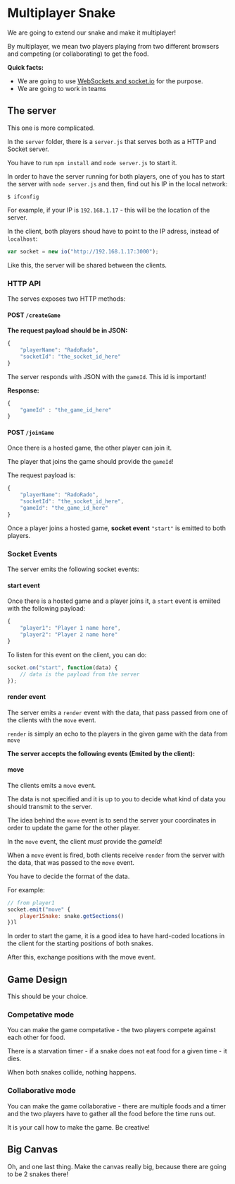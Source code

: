 # Multiplayer Snake

We are going to extend our snake and make it multiplayer!

By multiplayer, we mean two players playing from two different browsers and competing (or collaborating) to get the food.

__Quick facts:__

* We are going to use [WebSockets and socket.io](https://github.com/HackBulgaria/Frontend-JavaScript-1/blob/master/week6/materials.md) for the purpose.
* We are going to work in teams

## The server

This one is more complicated.

In the `server` folder, there is a `server.js` that serves both as a HTTP and Socket server.

You have to run `npm install` and `node server.js` to start it.

In order to have the server running for both players, one of you has to start the server with `node server.js` and then, find out his IP in the local network:

```
$ ifconfig
```

For example, if your IP is `192.168.1.17` - this will be the location of the server.

In the client, both players shoud have to point to the IP adress, instead of `localhost`:

```javascript
var socket = new io("http://192.168.1.17:3000");
```

Like this, the server will be shared between the clients.

### HTTP API

The serves exposes two HTTP methods:

#### POST `/createGame`

__The request payload should be in JSON:__

```javascript
{
    "playerName": "RadoRado",
    "socketId": "the_socket_id_here"
}
```

The server responds with JSON with the `gameId`. This id is important!

__Response:__

```javascript
{
    "gameId" : "the_game_id_here"
}
```

#### POST `/joinGame`

Once there is a hosted game, the other player can join it.

The player that joins the game should provide the `gameId`!

The request payload is:

```javascript
{
    "playerName": "RadoRado",
    "socketId": "the_socket_id_here",
    "gameId": "the_game_id_here"
}
```

Once a player joins a hosted game, __socket event__ `"start"` is emitted to both players.


### Socket Events

The server emits the following socket events:

#### start event

Once there is a hosted game and a player joins it, a `start` event is emiited with the following payload:

```javascript
{
    "player1": "Player 1 name here",
    "player2": "Player 2 name here"
}
```

To listen for this event on the client, you can do:

```javascript
socket.on("start", function(data) {
    // data is the payload from the server
});
```

#### render event

The server emits a `render` event with the data, that pass passed from one of the clients with the `move` event.

`render` is simply an echo to the players in the given game with the data from `move`

__The server accepts the following events (Emited by the client):__

#### move

The clients emits a `move` event.

The data is not specified and it is up to you to decide what kind of data you should transmit to the server.

The idea behind the `move` event is to send the server your coordinates in order to update the game for the other player.

In the `move` event, the client *must* provide the *gameId*!


When a `move` event is fired, both clients receive `render` from the server with the data, that was passed to the `move` event.

You have to decide the format of the data.

For example:

```javascript
// from player1
socket.emit("move" {
    player1Snake: snake.getSections()
})l
```

In order to start the game, it is a good idea to have hard-coded locations in the client for the starting positions of both snakes.

After this, exchange positions with the move event.
## Game Design

This should be your choice.

### Competative mode

You can make the game competative - the two players compete against each other for food.

There is a starvation timer - if a snake does not eat food for a given time - it dies.

When both snakes collide, nothing happens.

### Collaborative mode

You can make the game collaborative - there are multiple foods and a timer and the two players have to gather all the food before the time runs out.

It is your call how to make the game. Be creative!

## Big Canvas

Oh, and one last thing. Make the canvas really big, because there are going to be 2 snakes there!
